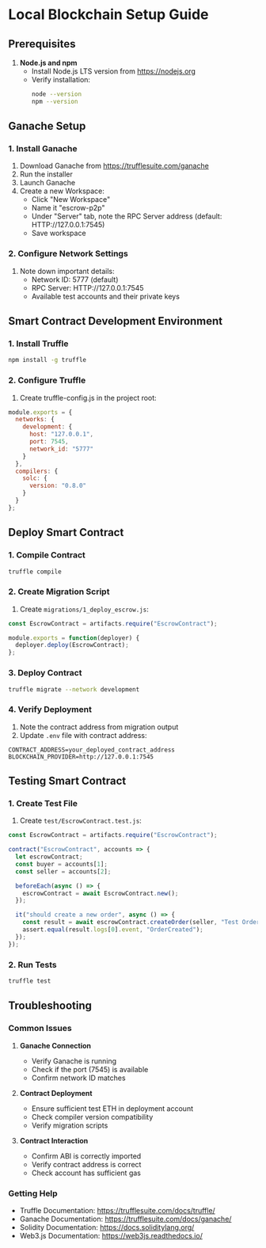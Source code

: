 # Local Blockchain Setup Guide

## Prerequisites

1. **Node.js and npm**
   - Install Node.js LTS version from https://nodejs.org
   - Verify installation:
     ```bash
     node --version
     npm --version
     ```

## Ganache Setup

### 1. Install Ganache
1. Download Ganache from https://trufflesuite.com/ganache
2. Run the installer
3. Launch Ganache
4. Create a new Workspace:
   - Click "New Workspace"
   - Name it "escrow-p2p"
   - Under "Server" tab, note the RPC Server address (default: HTTP://127.0.0.1:7545)
   - Save workspace

### 2. Configure Network Settings
1. Note down important details:
   - Network ID: 5777 (default)
   - RPC Server: HTTP://127.0.0.1:7545
   - Available test accounts and their private keys

## Smart Contract Development Environment

### 1. Install Truffle
```bash
npm install -g truffle
```

### 2. Configure Truffle
1. Create truffle-config.js in the project root:
```javascript
module.exports = {
  networks: {
    development: {
      host: "127.0.0.1",
      port: 7545,
      network_id: "5777"
    }
  },
  compilers: {
    solc: {
      version: "0.8.0"
    }
  }
};
```

## Deploy Smart Contract

### 1. Compile Contract
```bash
truffle compile
```

### 2. Create Migration Script
1. Create `migrations/1_deploy_escrow.js`:
```javascript
const EscrowContract = artifacts.require("EscrowContract");

module.exports = function(deployer) {
  deployer.deploy(EscrowContract);
};
```

### 3. Deploy Contract
```bash
truffle migrate --network development
```

### 4. Verify Deployment
1. Note the contract address from migration output
2. Update `.env` file with contract address:
```
CONTRACT_ADDRESS=your_deployed_contract_address
BLOCKCHAIN_PROVIDER=http://127.0.0.1:7545
```

## Testing Smart Contract

### 1. Create Test File
1. Create `test/EscrowContract.test.js`:
```javascript
const EscrowContract = artifacts.require("EscrowContract");

contract("EscrowContract", accounts => {
  let escrowContract;
  const buyer = accounts[1];
  const seller = accounts[2];

  beforeEach(async () => {
    escrowContract = await EscrowContract.new();
  });

  it("should create a new order", async () => {
    const result = await escrowContract.createOrder(seller, "Test Order", { from: buyer });
    assert.equal(result.logs[0].event, "OrderCreated");
  });
});
```

### 2. Run Tests
```bash
truffle test
```

## Troubleshooting

### Common Issues

1. **Ganache Connection**
   - Verify Ganache is running
   - Check if the port (7545) is available
   - Confirm network ID matches

2. **Contract Deployment**
   - Ensure sufficient test ETH in deployment account
   - Check compiler version compatibility
   - Verify migration scripts

3. **Contract Interaction**
   - Confirm ABI is correctly imported
   - Verify contract address is correct
   - Check account has sufficient gas

### Getting Help

- Truffle Documentation: https://trufflesuite.com/docs/truffle/
- Ganache Documentation: https://trufflesuite.com/docs/ganache/
- Solidity Documentation: https://docs.soliditylang.org/
- Web3.js Documentation: https://web3js.readthedocs.io/